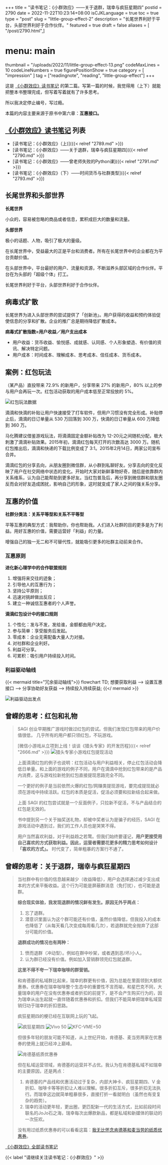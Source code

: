 +++
title = "读书笔记：《小群效应》——关于退群，瑞幸与疯狂星期四"
postid = 2790
date = 2022-11-22T10:23:14+08:00
isCJKLanguage = true
toc = true
type = "post"
slug = "little-group-effect-2"
description = "长尾世界利好于平台，头部世界利好于合作伙伴。"
featured = true
draft = false
aliases = [ "/post/2790.html",]
# menu: main
thumbnail = "/uploads/2022/11/little-group-effect-13.png"
codeMaxLines = 10
codeLineNumbers = true
figurePositionShow = true
category = [ "impression" ]
tag = ["readingnote", "reading", "little-group-effect"]
+++

这是 [《小群效应》读书笔记](/tag/little-group-effect/) 的第二篇。写第一篇的时候，我觉得用（上下）就能把整本书整理完成，但写着写着就有了许多思考。

所以我决定停止编号，写过瘾。

本篇的内容主要来源于原书中第六章：**互惠接口。**
<!--more-->

## [《小群效应》读书笔记](/tag/little-group-effect/) 列表

- [读书笔记：《小群效应》（上)]({{< relref "2789.md" >}})
- [读书笔记：《小群效应》——关于退群，瑞幸与疯狂星期四]({{< relref "2790.md" >}})
- [读书笔记：《小群效应》——曾老师失败的Python课]({{< relref "2791.md" >}})
- [读书笔记：《小群效应》（下）——时间货币与社群类型]({{< relref "2793.md" >}})

## 长尾世界和头部世界

**长尾世界**

小众的，容易被忽略的商品或者信息，累积成巨大的数量和流量。

**头部世界**

极小的话题、人物，吸引了极大的量级。

在长尾世界中，受益最大的正是平台和消费者。所有在长尾世界中的企业都在为平台贡献价值。

在头部世界中，平台最好的用户、流量和资源，不断滋养头部区域的合作伙伴。平台在为头部的「超级个体」打工。

长尾世界利好于平台，头部世界利好于合作伙伴。

## 病毒式扩散

长尾世界为进入头部世界的尝试提供了「创新池」。用户获得的收益和预约体验促使信息的分享和扩散。企业的推广总是期待降低扩散成本。

**病毒式扩散指数=用户收益／用户支出成本**

- 用户收益：货币收益、愉悦感、成就感、认同感、个人形象塑造、有价值的资讯、解决特定问题。
- 用户成本：时间成本、理解成本、思考成本、信任成本、货币成本。
 
## 案例：红包玩法
 
（某产品）直投带来 72.9% 的新用户，分享带来 27% 的新用户，80% 以上的参与用户会再玩一次。红包活动获取的用户成本低至正常投放的 5%。
 
![红包玩法数据](/uploads/2022/11/little-group-effect-17.jpg)

滴滴和快滴的补贴让用户快速接受了打车软件，但用户习惯没有完全形成。补贴停止后，滴滴的日订单量从 530 万回落到 300 万，快滴的日订单量从 600 万降低到 360 万。

马化腾建议借鉴游戏玩法，将滴滴固定金额补贴改为 12-20元之间随机分配，极大刺激了滴滴补贴效果。2015年初，滴滴红包每天打开的次数高达 3000 万。随机红包推出后，滴滴和快递的下载比例变成了 3:1。2015年2月14日，两家公司宣布合并。

滴滴红包的分享去向，从朋友圈到微信群，从小群到私聊好友。分享去向的变化反映了用户在社交网络中状态的变化。开始时大家对新鲜事物好奇，随后是依靠群内关系维系，认为自己能帮助到更多好友。当红包普及后，再分享到微信群和朋友圈反而会对好友造成困扰，影响自己的形象，这时就变成了家人之间的强关系分享。

## 互惠的价值

**社群分类法：关系平等型和关系不平等型**

平等互惠的典型方式：我帮助你，你也帮助我。人们进入社群的目的更多是为了利益。用好互惠的价值，需要运营好「利益」的力量。

增强自己的独一无二和不可替代性，就能吸引更多的社群主动前来合作。

### 互惠原则

**进化新心理学中的合作联盟规则**

1. 增强将来交往的迹象；
2. 引导他人的互惠行为；
3. 坚持公平原则；
4. 迅速对挑衅做出反应；
5. 建立一种诚信互惠者的个人声誉。

**滴滴红包设计中的接口规则**

1. 个性化：发与不发，发给谁，金额都由用户决定。
2. 参与简单：享受服务后发起。
3. 零成本：企业无需配备大量人力对接。
4. 对社群和企业利好。
5. 利益可分享。
6. 可累积：吸引用户持续投入时间。

### 利益驱动轴线

{{< mermaid title="冗余驱动轴线">}}
flowchart TD;
	想要获取利益 --> 设置互惠接口 --> 分享协助好友获益 --> 持续投入持续获益;
{{</ mermaid >}}

![利益驱动出发点](/uploads/2022/11/little-group-effect-18.png)

## 曾嵘的思考：红包和礼物

> SAGI 创业早期推广游戏时做过红包的尝试。但我们发现红包带来的用户价值很低， 几乎所有的用户都只领红包，不玩游戏。 
>
> [微信小游戏从立项到上线！谈谈《猎头专家》的开发历程]({{< relref "2666.md" >}})
> ![猎头专家小游戏红包提现活动](/uploads/2018/07/youshootfirst-screen5.jpeg)
>
> 上面滴滴红包的例子也说明：红包活动与用户利益相关，停止红包活动会降低日单量。和上面的游戏的例子不同，用户在滴滴中抢到红包带来的是产品内消费，这与游戏拉新抢到红包直接提现思路完全不同。
>
> 一个更好的例子是当前依然火爆的红包/网赚类提现游戏，要完成提现就必须在游戏中持续活跃。红包的本质是促活，促活必须要和拉新结合起来做。
> 
> 上面 SAGI 的红包尝试就是一个反面例子，只拉新不促活，不与产品结合的红包是无效的。
>
> 书中提到另一个关于抽奖送礼物，却被中奖者认为是骗子的经历，SAGI 在游戏活动中遇到过，我们的工作人员也是哭笑不得。
> 
> 用户当然喜欢利益，对于利益趋之若鹜。但我们始终要谨记，**用户更接受用自己喜欢的方式获取利益。因此，运营者需要花更多的精力思考如何设计「喜欢的方式」。** 时代变了，简单粗暴的方案行不通了。

## 曾嵘的思考：关于退群，瑞幸与疯狂星期四

>   当社群中有价值的信息越来越少（收益降低），用户会选择通过减少支出成本的方式来平衡收益。这个行为可能是屏蔽群消息（免打扰），也可能是退群。
>
> **综合现实体验，我发现退群的情况鲜有发生。原因无外乎两点：**
> 
> 1. 忘了退群。
> 2. 潜意识里面认为这个群可能还有价值，虽然价值降低，但我投入的成本也降低了（从每天看几次变成每周看几次），若退群就完全抛弃了这部分可能的价值。
>
> **退群成功的情况也有两种：**
> 
> 1. 愤而退群（冲动型）。例如在群中吵架，或者遇到恶/坏/小人。
> 2. 认为群已经没有价值。例如加入营销群领完红包就退群。
> 
> **这里不得不夸一下瑞幸咖啡的群营销。**
> 
> 和肯德基的私域群比起来，瑞幸的群更有价值，因为总能在里面领到大额优惠券。优惠券在瑞幸咖啡整个生态中的重要性不言而喻，和星巴克不同，大量瑞幸的用户在没有优惠券或者折扣的前提下，是不会产生购买行为的，因为瑞幸从出生起就一直伴随着优惠券和折扣。但我们不能简单把瑞幸私域营销归功于瑞幸的折扣思路。
> 
> 疯狂星期四的梗已经在互联网上玩的飞起。
>
> ![疯狂星期四](/uploads/2022/11/little-group-effect-12.jpg)
> ![Vivo 50](/uploads/2022/11/little-group-effect-13.png)
> ![KFC-VME=50](/uploads/2022/11/little-group-effect-14.png)
>
> 但很多年轻的朋友可能不知道，从上世纪开始，肯德基、麦当劳两家在优惠券的使用上就已经冲上巅峰。
> 
> ![肯德基纸质优惠券](/uploads/2022/11/little-group-effect-15.webp)
>
> 但在私域运营领域，肯德基的运营并不占优。我认为在肯德基私域不如瑞幸的主要原因，还是两点：
>
> 1. 肯德基的产品线和优惠活动过于复杂，内部大神卡、疯狂星期四、V 金折扣、咖啡卡等等折扣让人难以理解。很多折扣互斥，很多折扣无法执行。而瑞幸这边就简单粗暴很多，直接打折一看就明白（虽然也有变复杂的趋势）。
> 2. 瑞幸的活动更年轻，更出圈，更匹配新一代的生活方式，比如前段时间联名的JoJo石之海，瑞幸每次出爆款新品，都是私域和新媒体的联动的一次狂欢。
>
> 没有用过纸质优惠券的可以看看这篇：[我无比怀念肯德基和麦当劳的纸质优惠券](https://mp.weixin.qq.com/s/u2nLG2dk3-BxqX8zVhg2mA)。

[《小群效应》全部读书笔记](/tag/little-group-effect/)

{{< label "请继续关注读书笔记：《小群效应》" >}}